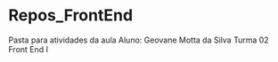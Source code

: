 # Repos_FrontEnd <br>
Pasta para atividades da aula
Aluno: Geovane Motta da Silva
Turma 02
Front End I
